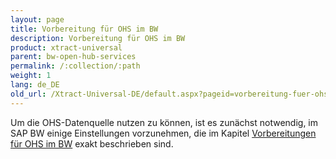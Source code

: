 ```yaml
---
layout: page
title: Vorbereitung für OHS im BW
description: Vorbereitung für OHS im BW
product: xtract-universal
parent: bw-open-hub-services
permalink: /:collection/:path
weight: 1
lang: de_DE
old_url: /Xtract-Universal-DE/default.aspx?pageid=vorbereitung-fuer-ohs-im-bw
---
```


Um die OHS-Datenquelle nutzen zu können, ist es zunächst notwendig, im SAP BW einige Einstellungen vorzunehmen, die im Kapitel [Vorbereitungen für OHS im BW]() exakt beschrieben sind.  